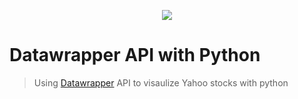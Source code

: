 <p align="center">
  <img src="https://www.thesmbguide.com/images/Data-wrapper-reviews-420x320-20181121.png"/>
</p>

# Datawrapper API with Python
>Using [Datawrapper](https://app.datawrapper.de/) API to visaulize Yahoo stocks with python